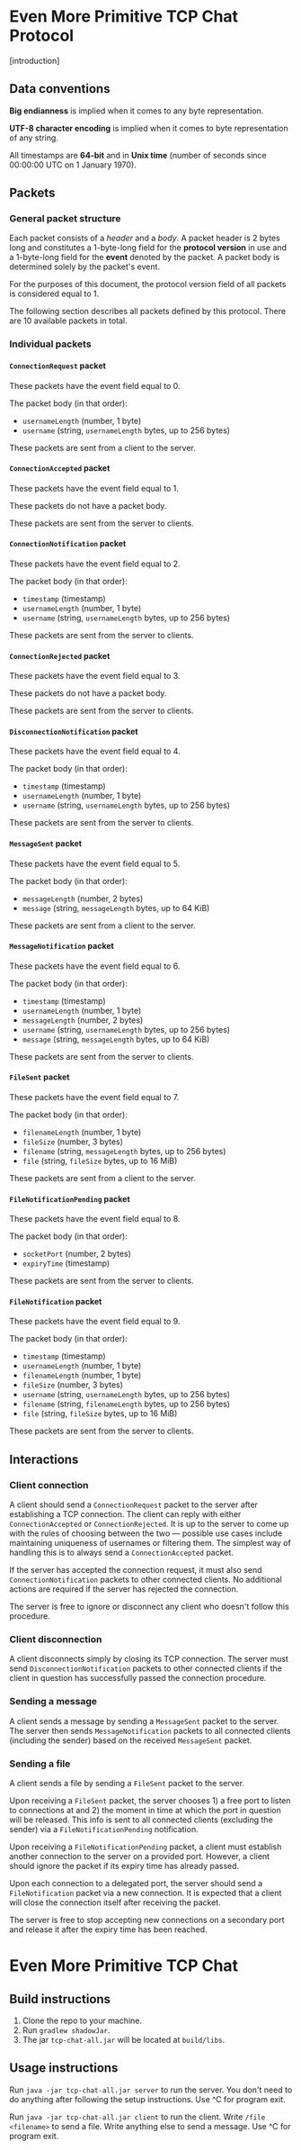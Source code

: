 # Even More Primitive TCP Chat Protocol

[introduction]

## Data conventions

**Big endianness** is implied when it comes to any byte representation.

**UTF-8 character encoding** is implied when it comes to byte representation of any string.

All timestamps are **64-bit** and in **Unix time** (number of seconds since 00:00:00 UTC on 1 January 1970).

## Packets

### General packet structure

Each packet consists of a *header* and a *body*. A packet header is 2 bytes long and constitutes a 1-byte-long field for
the **protocol version** in use and a 1-byte-long field for the **event** denoted by the packet. A packet body is
determined solely by the packet's event.

For the purposes of this document, the protocol version field of all packets is considered equal to 1.

The following section describes all packets defined by this protocol. There are 10 available packets in total.

### Individual packets

#### `ConnectionRequest` packet

These packets have the event field equal to 0.

The packet body (in that order):
* `usernameLength` (number, 1 byte)
* `username` (string, `usernameLength` bytes, up to 256 bytes)

These packets are sent from a client to the server.

#### `ConnectionAccepted` packet

These packets have the event field equal to 1.

These packets do not have a packet body.

These packets are sent from the server to clients.

#### `ConnectionNotification` packet

These packets have the event field equal to 2.

The packet body (in that order):
* `timestamp` (timestamp)
* `usernameLength` (number, 1 byte)
* `username` (string, `usernameLength` bytes, up to 256 bytes)

These packets are sent from the server to clients.

#### `ConnectionRejected` packet

These packets have the event field equal to 3.

These packets do not have a packet body.

These packets are sent from the server to clients.

#### `DisconnectionNotification` packet

These packets have the event field equal to 4.

The packet body (in that order):
* `timestamp` (timestamp)
* `usernameLength` (number, 1 byte)
* `username` (string, `usernameLength` bytes, up to 256 bytes)

These packets are sent from the server to clients.

#### `MessageSent` packet

These packets have the event field equal to 5.

The packet body (in that order):
* `messageLength` (number, 2 bytes)
* `message` (string, `messageLength` bytes, up to 64 KiB)

These packets are sent from a client to the server.

#### `MessageNotification` packet

These packets have the event field equal to 6.

The packet body (in that order):
* `timestamp` (timestamp)
* `usernameLength` (number, 1 byte)
* `messageLength` (number, 2 bytes)
* `username` (string, `usernameLength` bytes, up to 256 bytes)
* `message` (string, `messageLength` bytes, up to 64 KiB)

These packets are sent from the server to clients.

#### `FileSent` packet

These packets have the event field equal to 7.

The packet body (in that order):
* `filenameLength` (number, 1 byte)
* `fileSize` (number, 3 bytes)
* `filename` (string, `messageLength` bytes, up to 256 bytes)
* `file` (string, `fileSize` bytes, up to 16 MiB)

These packets are sent from a client to the server.

#### `FileNotificationPending` packet

These packets have the event field equal to 8.

The packet body (in that order):
* `socketPort` (number, 2 bytes)
* `expiryTime` (timestamp)

These packets are sent from the server to clients.

#### `FileNotification` packet

These packets have the event field equal to 9.

The packet body (in that order):
* `timestamp` (timestamp)
* `usernameLength` (number, 1 byte)
* `filenameLength` (number, 1 byte)
* `fileSize` (number, 3 bytes)
* `username` (string, `usernameLength` bytes, up to 256 bytes)
* `filename` (string, `filenameLength` bytes, up to 256 bytes)
* `file` (string, `fileSize` bytes, up to 16 MiB)

These packets are sent from the server to clients.

## Interactions

### Client connection

A client should send a `ConnectionRequest` packet to the server after establishing a TCP connection. The
client can reply with either `ConnectionAccepted` or `ConnectionRejected`. It is up to the server to
come up with the rules of choosing between the two — possible use cases include maintaining uniqueness of
usernames or filtering them. The simplest way of handling this is to always send a `ConnectionAccepted` packet.

If the server has accepted the connection request, it must also send `ConnectionNotification` packets to other
connected clients. No additional actions are required if the server has rejected the connection.

The server is free to ignore or disconnect any client who doesn't follow this procedure. 

### Client disconnection

A client disconnects simply by closing its TCP connection. The server must send `DisconnectionNotification` packets to
other connected clients if the client in question has successfully passed the connection procedure.

### Sending a message

A client sends a message by sending a `MessageSent` packet to the server. The server then sends `MessageNotification`
packets to all connected clients (including the sender) based on the received `MessageSent` packet.

### Sending a file

A client sends a file by sending a `FileSent` packet to the server.

Upon receiving a `FileSent` packet, the server chooses 1) a free port to listen to connections at and 2) the moment in
time at which the port in question will be released. This info is sent to all connected clients (excluding the sender)
via a `FileNotificationPending` notification.

Upon receiving a `FileNotificationPending` packet, a client must establish another connection to the server on a provided
port. However, a client should ignore the packet if its expiry time has already passed.

Upon each connection to a delegated port, the server should send a `FileNotification` packet via a new connection. It is
expected that a client will close the connection itself after receiving the packet.

The server is free to stop accepting new connections on a secondary port and release it after the expiry time has been
reached.

# Even More Primitive TCP Chat

## Build instructions

1. Clone the repo to your machine.
2. Run `gradlew shadowJar`.
3. The jar `tcp-chat-all.jar` will be located at `build/libs`.

## Usage instructions

Run `java -jar tcp-chat-all.jar server` to run the server. You don't need to do anything after following
the setup instructions. Use ^C for program exit.

Run `java -jar tcp-chat-all.jar client` to run the client. Write `/file <filename>` to send a file.
Write anything else to send a message. Use ^C for program exit.
